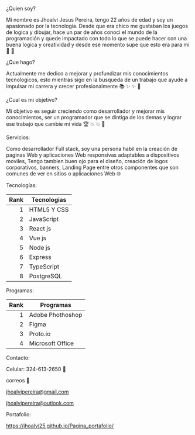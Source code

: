 ¿Quien soy?

Mi nombre es Jhoalvi Jesus Pereira, tengo 22 años de edad y soy un apasionado por la tecnología. Desde que era chico me gustaban los juegos de logica y dibujar, hace un par de años conoci el mundo de la programación y quede impactado con todo lo que se puede hacer con una buena logica y creatividad y desde ese momento supe que esto era para mi :boy: :punch:

¿Que hago?

Actualmente me dedico a mejorar y profundizar mis conocimientos tecnologicos, esto mientras sigo en la busqueda de un trabajo que ayude a impulsar mi carrera y crecer profesionalmente :books: :sparkles: :sparkles: :star2:

¿Cual es mi objetivo?

Mi objetivo es seguir creciendo como desarrollador y mejorar mis conocimientos, ser un programador que se dintiga de los demas y lograr ese trabajo que cambie mi vida :trophy: :boom: :boom: :briefcase:

Servicios:

Como desarrollador Full stack, soy una persona habil en la creación de paginas Web y aplicaciones Web responsivas adaptables a dispositivos moviles, Tengo tambien buen ojo para el diseño, creación de logos corporativos, banners, Landing Page entre otros componentes que son comunes de ver en sitios o aplicaciones Web :globe_with_meridians:

Tecnologías:

| Rank | Tecnologias |
|-----:|-----------|
|     1| HTML5 Y CSS|
|     2| JavaScript|
|     3| React js     |
|     4| Vue js     |
|     5| Node js|
|     6| Express|
|     7| TypeScript   |
|     8| PostgreSQL   |

Programas:

| Rank | Programas|
|-----:|-----------|
|     1| Adobe Phothoshop|
|     2| Figma|
|     3| Proto.io     |
|     4| Microsoft Office|

Contacto:

Celular: 324-613-2650 :iphone:

correos :email:

jhoalvipereira@gmail.com

jhoalvipereira@outlook.com

Portafolio: 

https://jhoalvi25.github.io/Pagina_portafolio/


